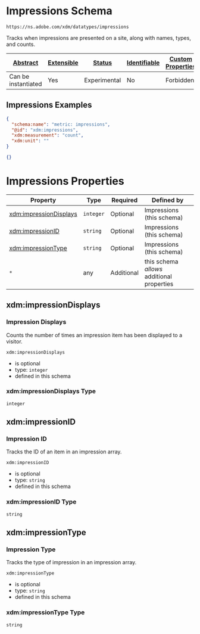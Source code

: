 
# Impressions Schema

```
https://ns.adobe.com/xdm/datatypes/impressions
```

Tracks when impressions are presented on a site, along with names, types, and counts.

| [Abstract](../../abstract.md) | [Extensible](../../extensions.md) | [Status](../../status.md) | [Identifiable](../../id.md) | [Custom Properties](../../extensions.md) | [Additional Properties](../../extensions.md) | Defined In |
|-------------------------------|-----------------------------------|---------------------------|-----------------------------|------------------------------------------|----------------------------------------------|------------|
| Can be instantiated | Yes | Experimental | No | Forbidden | Permitted | [datatypes/impressions.schema.json](datatypes/impressions.schema.json) |

## Impressions Examples

```json
{
  "schema:name": "metric: impressions",
  "@id": "xdm:impressions",
  "xdm:measurement": "count",
  "xdm:unit": ""
}
```

```json
{}
```


# Impressions Properties

| Property | Type | Required | Defined by |
|----------|------|----------|------------|
| [xdm:impressionDisplays](#xdmimpressiondisplays) | `integer` | Optional | Impressions (this schema) |
| [xdm:impressionID](#xdmimpressionid) | `string` | Optional | Impressions (this schema) |
| [xdm:impressionType](#xdmimpressiontype) | `string` | Optional | Impressions (this schema) |
| `*` | any | Additional | this schema *allows* additional properties |

## xdm:impressionDisplays
### Impression Displays

Counts the number of times an impression item has been displayed to a visitor.

`xdm:impressionDisplays`
* is optional
* type: `integer`
* defined in this schema

### xdm:impressionDisplays Type


`integer`






## xdm:impressionID
### Impression ID

Tracks the ID of an item in an impression array.

`xdm:impressionID`
* is optional
* type: `string`
* defined in this schema

### xdm:impressionID Type


`string`






## xdm:impressionType
### Impression Type

Tracks the type of impression in an impression array.

`xdm:impressionType`
* is optional
* type: `string`
* defined in this schema

### xdm:impressionType Type


`string`





